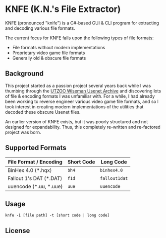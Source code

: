 # KNFE (K.N.'s File Extractor)
KNFE (pronounced "knife") is a C#-based GUI & CLI program for extracting and decoding various file formats.

The current focus for KNFE falls upon the following types of file formats:
* File formats without modern implementations
* Proprietary video game file formats
* Generally old & obscure file formats

## Background
This project started as a passion project several years back while I was thumbing through the [UTZOO Wiseman Usenet Archive](https://archive.org/details/utzoo-wiseman-usenet-archive) and discovering lots of file & encoding formats I was unfamiliar with. For a while, I had already been working to reverse engineer various video game file formats, and so I took interest in creating modern implementations of the utilities that decoded these obscure Usenet files.

An earlier version of KNFE exists, but it was poorly structured and not designed for expandability. Thus, this completely re-written and re-factored project was born.

## Supported Formats

| File Format / Encoding  | Short Code | Long Code       |
| ----------------------- | ---------- | --------------- |
| BinHex 4.0 (*.hqx)      | ``bh4``    | ``binhex4.0``   |
| Fallout 1's DAT (*.DAT) | ``f1d``    | ``fallout1dat`` |
| uuencode (*.uu, *.uue)  | ``uue``    | ``uuencode``    |

## Usage
```console
knfe -i [file path] -t [short code | long code]
```

## License